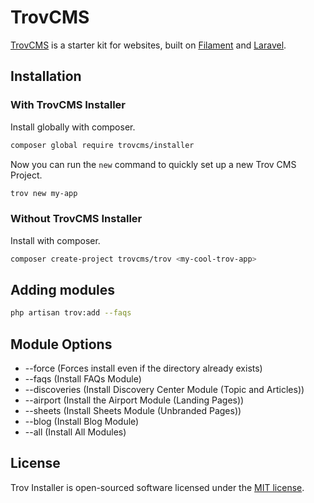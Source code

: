 # TrovCMS

[TrovCMS](https://github.com/TrovCMS/trov) is a starter kit for websites, built on [Filament](https://filamentphp.com) and [Laravel](https://laravel.com).

## Installation

### With TrovCMS Installer

Install globally with composer.

```bash
composer global require trovcms/installer
```

Now you can run the `new` command to quickly set up a new Trov CMS Project.

```bash
trov new my-app
```

### Without TrovCMS Installer

Install with composer.

```bash
composer create-project trovcms/trov <my-cool-trov-app>
```

## Adding modules

```bash
php artisan trov:add --faqs
```

## Module Options

* --force (Forces install even if the directory already exists)
* --faqs (Install FAQs Module)
* --discoveries (Install Discovery Center Module (Topic and Articles))
* --airport (Install the Airport Module (Landing Pages))
* --sheets (Install Sheets Module (Unbranded Pages))
* --blog (Install Blog Module)
* --all (Install All Modules)

## License

Trov Installer is open-sourced software licensed under the [MIT license](LICENSE.md).